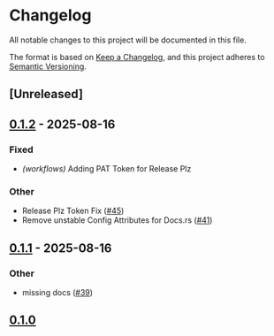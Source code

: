 # Changelog

All notable changes to this project will be documented in this file.

The format is based on [Keep a Changelog](https://keepachangelog.com/en/1.0.0/),
and this project adheres to [Semantic Versioning](https://semver.org/spec/v2.0.0.html).

## [Unreleased]

## [0.1.2](https://github.com/ScottGibb/AP33772S-rs/compare/ap33772s-rs-v0.1.1...ap33772s-rs-v0.1.2) - 2025-08-16

### Fixed

- *(workflows)* Adding PAT Token for Release Plz

### Other

- Release Plz Token Fix ([#45](https://github.com/ScottGibb/AP33772S-rs/pull/45))
- Remove unstable Config Attributes for Docs.rs ([#41](https://github.com/ScottGibb/AP33772S-rs/pull/41))

## [0.1.1](https://github.com/ScottGibb/AP33772S-rs/compare/ap33772s-rs-v0.1.0...ap33772s-rs-v0.1.1) - 2025-08-16

### Other

- missing docs ([#39](https://github.com/ScottGibb/AP33772S-rs/pull/39))

## [0.1.0](https://github.com/ScottGibb/AP33772S-rs/releases/tag/ap33772s-rs-v0.1.0)
